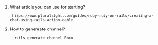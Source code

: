1. What article you can use for starting?
      
        https://www.pluralsight.com/guides/ruby-ruby-on-rails/creating-a-chat-using-rails-action-cable
2. How to genereate channel?
      
         rails generate channel Room
